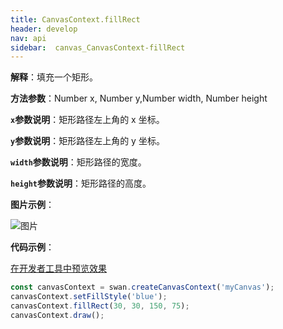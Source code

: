 ```yaml
---
title: CanvasContext.fillRect
header: develop
nav: api
sidebar:  canvas_CanvasContext-fillRect
---
```

 

**解释**：填充一个矩形。

**方法参数**：Number x, Number y,Number width, Number height

**`x`参数说明**：矩形路径左上角的 x 坐标。

**`y`参数说明**：矩形路径左上角的 y 坐标。

**`width`参数说明**：矩形路径的宽度。

**`height`参数说明**：矩形路径的高度。

**图片示例**：

![图片](../../../../img/api/canvas/rect.png)

**代码示例**：

<a href="swanide://fragment/6956a3b2894f09e82be015fa3eef373b1573722652190" title="在开发者工具中预览效果" target="_self">在开发者工具中预览效果</a>

```js
const canvasContext = swan.createCanvasContext('myCanvas');
canvasContext.setFillStyle('blue');
canvasContext.fillRect(30, 30, 150, 75);
canvasContext.draw();
```


